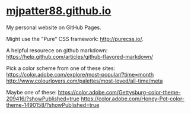 <a href="http://mjpatter88.github.io">mjpatter88.github.io</a>
====================

My personal website on GitHub Pages.


Might use the "Pure" CSS framework: http://purecss.io/.


A helpful resourece on github markdown:
https://help.github.com/articles/github-flavored-markdown/

Pick a color scheme from one of these sites:
https://color.adobe.com/explore/most-popular/?time=month
http://www.colourlovers.com/palettes/most-loved/all-time/meta

Maybe one of these: 
https://color.adobe.com/Gettysburg-color-theme-209416/?showPublished=true
https://color.adobe.com/Honey-Pot-color-theme-1490158/?showPublished=true
